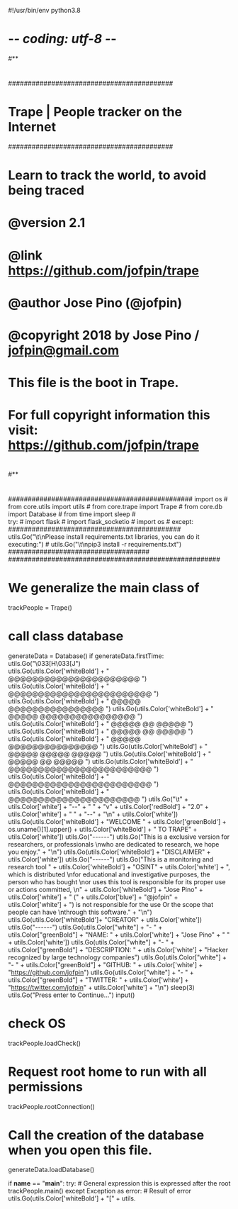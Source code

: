 #!/usr/bin/env python3.8
# -*- coding: utf-8 -*-
#**
#
##########################################
# Trape | People tracker on the Internet #
##########################################
#
# Learn to track the world, to avoid being traced
#
# @version     2.1
# @link        https://github.com/jofpin/trape
# @author      Jose Pino (@jofpin)
# @copyright   2018 by Jose Pino / <jofpin@gmail.com>
#
# This file is the boot in Trape.
# For full copyright information this visit: https://github.com/jofpin/trape
#
#**
#
###############################################
import os                                     #
from core.utils import utils                  #
from core.trape import Trape                  #
from core.db import Database                  #
from time import sleep                        #                  
try:                                          #
    import flask                              #
    import flask_socketio                     #
    import os                                 #
except:                                       ############################################
    utils.Go("\t\nPlease install requirements.txt libraries, you can do it executing:")  #
    utils.Go("\t\npip3 install -r requirements.txt")  ####################################
######################################################

# We generalize the main class of <trape>
trackPeople = Trape()

# call class database
generateData = Database()
if generateData.firstTime:
    utils.Go("\033[H\033[J")        
    utils.Go(utils.Color['whiteBold'] + "  @@@@@@@@@@@@@@@@@@@@@@  ")     
    utils.Go(utils.Color['whiteBold'] + " @@@@@@@@@@@@@@@@@@@@@@@@ ")                                            
    utils.Go(utils.Color['whiteBold'] + " @@@@@   @@@@@@@@@@@@@@@@ ")
    utils.Go(utils.Color['whiteBold'] + " @@@@@   @@@@@@@@@@@@@@@@ ")
    utils.Go(utils.Color['whiteBold'] + " @@@@@       @@     @@@@@ ")
    utils.Go(utils.Color['whiteBold'] + " @@@@@       @@     @@@@@ ")
    utils.Go(utils.Color['whiteBold'] + " @@@@@    @@@@@@@@@@@@@@@ ")
    utils.Go(utils.Color['whiteBold'] + " @@@@@    @@@@@     @@@@@ ")
    utils.Go(utils.Color['whiteBold'] + " @@@@@       @@     @@@@@ ")
    utils.Go(utils.Color['whiteBold'] + " @@@@@@@@@@@@@@@@@@@@@@@@ ")
    utils.Go(utils.Color['whiteBold'] + " @@@@@@@@@@@@@@@@@@@@@@@@  ") 
    utils.Go(utils.Color['whiteBold'] + "  @@@@@@@@@@@@@@@@@@@@@@  ") 
    utils.Go("\t" + utils.Color['white'] + "--" + " " + "v" + utils.Color['redBold'] + "2.0" + utils.Color['white'] + " " + "--" + "\n" + utils.Color['white'])
    utils.Go(utils.Color['whiteBold'] + "WELCOME " + utils.Color['greenBold'] + os.uname()[1].upper() + utils.Color['whiteBold'] + " TO TRAPE" + utils.Color['white'])
    utils.Go("------")
    utils.Go("This is a exclusive version for researchers, or professionals \nwho are dedicated to research, we hope you enjoy." + "\n")
    utils.Go(utils.Color['whiteBold'] + "DISCLAIMER" + utils.Color['white'])
    utils.Go("------")
    utils.Go("This is a monitoring and research tool " + utils.Color['whiteBold'] + "OSINT" + utils.Color['white'] + ", which is distributed \nfor educational and investigative purposes, the person who has bought \nor uses this tool is responsible for its proper use or actions committed, \n" + utils.Color['whiteBold'] + "Jose Pino" + utils.Color['white'] + " (" + utils.Color['blue'] + "@jofpin" + utils.Color['white'] + ") is not responsible for the use Or the scope that people can have \nthrough this software." + "\n")
    utils.Go(utils.Color['whiteBold']+ "CREATOR" + utils.Color['white'])
    utils.Go("------")
    utils.Go(utils.Color["white"] + "- " + utils.Color["greenBold"] + "NAME: " + utils.Color['white'] + "Jose Pino" + " " + utils.Color['white'])
    utils.Go(utils.Color["white"] + "- " + utils.Color["greenBold"] + "DESCRIPTION: " + utils.Color['white'] + "Hacker recognized by large technology companies")
    utils.Go(utils.Color["white"] + "- " + utils.Color["greenBold"] + "GITHUB: " + utils.Color['white'] + "https://github.com/jofpin")
    utils.Go(utils.Color["white"] + "- " + utils.Color["greenBold"] + "TWITTER: " + utils.Color['white'] + "https://twitter.com/jofpin" + utils.Color['white'] + "\n")
    sleep(3)
    utils.Go("Press enter to Continue...")
    input()

# check OS
trackPeople.loadCheck()

# Request root home to run <trape> with all permissions
trackPeople.rootConnection()

# Call the creation of the database when you open this file.
generateData.loadDatabase()

if __name__ == "__main__":
    try:
        # General expression this is expressed after the root
        trackPeople.main()
    except Exception as error:
        # Result of error
        utils.Go(utils.Color['whiteBold'] + "[" + utils.
